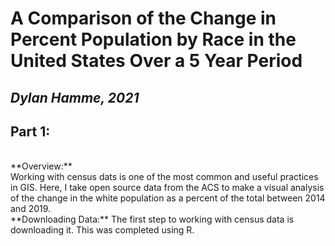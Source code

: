 # A Comparison of the Change in Percent Population by Race in the United States Over a 5 Year Period
## *Dylan Hamme, 2021*

## Part 1:
<br>
**Overview:**
<br>
Working with census dats is one of the most common and useful practices in GIS. Here, I take open source data from the ACS to make a visual analysis of the change in the white population as a percent of the total between 2014 and 2019.
<br>
**Downloading Data:**
The first step to working with census data is downloading it. This was completed using R.
